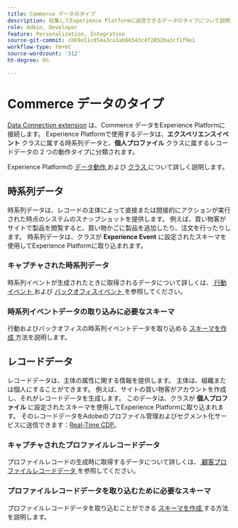 ```yaml
---
title: Commerce データのタイプ
description: 収集してExperience Platformに送信できるデータのタイプについて説明します。
role: Admin, Developer
feature: Personalization, Integration
source-git-commit: cb69e11cd54a3ca1ab66543c4f28526a3cf1f9e1
workflow-type: tm+mt
source-wordcount: '312'
ht-degree: 0%

---
```


# Commerce データのタイプ

[Data Connection extension](overview.md) は、Commerce データをExperience Platformに接続します。 Experience Platformで使用するデータは、**エクスペリエンスイベント** クラスに属する時系列データと、**個人プロファイル** クラスに属するレコードデータの 2 つの動作タイプに分類されます。

Experience Platformの [ データ動作 ](https://experienceleague.adobe.com/docs/experience-platform/xdm/schema/composition.html?lang=ja#data-behaviors) および [ クラス ](https://experienceleague.adobe.com/docs/experience-platform/xdm/schema/composition.html?lang=ja#class) について詳しく説明します。

## 時系列データ

時系列データは、レコードの主体によって直接または間接的にアクションが実行された時点のシステムのスナップショットを提供します。 例えば、買い物客がサイトで製品を閲覧すると、買い物かごに製品を追加したり、注文を行ったりします。 時系列データは、クラスが **Experience Event** に設定されたスキーマを使用してExperience Platformに取り込まれます。

### キャプチャされた時系列データ

時系列イベントが生成されたときに取得されるデータについて詳しくは、[ 行動イベント ](events.md) および [ バックオフィスイベント ](events-backoffice.md) を参照してください。

### 時系列イベントデータの取り込みに必要なスキーマ

行動およびバックオフィスの時系列イベントデータを取り込める [ スキーマを作成 ](update-xdm.md) 方法を説明します。

## レコードデータ

レコードデータは、主体の属性に関する情報を提供します。 主体は、組織または個人にすることができます。 例えば、サイトの買い物客がアカウントを作成し、それがレコードデータを生成します。 このデータは、クラスが **個人プロファイル** に設定されたスキーマを使用してExperience Platformに取り込まれます。 そのレコードデータをAdobeのプロファイル管理およびセグメント化サービスに送信できます：[Real-Time CDP](https://experienceleague.adobe.com/docs/experience-platform/rtcdp/intro/rtcdp-intro/overview.html?lang=ja)。

### キャプチャされたプロファイルレコードデータ

プロファイルレコードの生成時に取得するデータについて詳しくは、[ 顧客プロファイルレコードデータ ](events-profilerecord.md) を参照してください。

### プロファイルレコードデータを取り込むために必要なスキーマ

プロファイルレコードデータを取り込むことができる [ スキーマを作成 ](profile-data.md) する方法を説明します。
